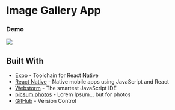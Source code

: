 # Image Gallery App

### Demo

![](/demo/YP-Demo.gif)

## Built With

* [Expo](https://expo.io/) - Toolchain for React Native
* [React Native](https://facebook.github.io/react-native/) - Native mobile apps using JavaScript and React
* [Webstorm](https://www.jetbrains.com/webstorm/) - The smartest JavaScript IDE
* [picsum.photos](https://picsum.photos/) - Lorem Ipsum... but for photos
* [GitHub](https://github.com/) - Version Control